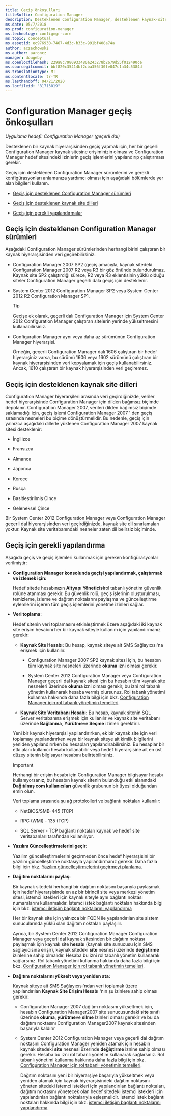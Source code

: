 ```yaml
---
title: Geçiş önkoşulları
titleSuffix: Configuration Manager
description: Desteklenen Configuration Manager, desteklenen kaynak-site dillerinin ve geçiş için gereken yapılandırmaların sürümlerini anlayın.
ms.date: 05/7/2018
ms.prod: configuration-manager
ms.technology: configmgr-core
ms.topic: conceptual
ms.assetid: ec976930-7467-4d3c-b33c-991bf408a74a
author: aczechowski
ms.author: aaroncz
manager: dougeby
ms.openlocfilehash: 229a8c7980933480a243278b2679d55f012490ce
ms.sourcegitcommit: bbf820c35414bf2cba356f30fe047c1a34c5384d
ms.translationtype: MT
ms.contentlocale: tr-TR
ms.lasthandoff: 04/21/2020
ms.locfileid: "81713019"
---
```

# <a name="prerequisites-for-migration-in-configuration-manager"></a>Configuration Manager geçiş önkoşulları

*Uygulama hedefi: Configuration Manager (geçerli dal)*

Desteklenen bir kaynak hiyerarşisinden geçiş yapmak için, her bir geçerli Configuration Manager kaynak sitesine erişiminizin olması ve Configuration Manager hedef sitesindeki izinlerin geçiş işlemlerini yapılandırıp çalıştırması gerekir.  

 Geçiş için desteklenen Configuration Manager sürümlerini ve gerekli konfigürasyonları anlamanıza yardımcı olması için aşağıdaki bölümlerde yer alan bilgileri kullanın.  

-   [Geçiş için desteklenen Configuration Manager sürümleri](#BKMK_SupportedMigrationVersions)  

-   [Geçiş için desteklenen kaynak site dilleri](#BKMK_SorceSiteLanguage)  

-   [Geçiş için gerekli yapılandırmalar](#BKMK_Required_Configurations)  

##  <a name="versions-of-configuration-manager-that-are-supported-for-migration"></a><a name="BKMK_SupportedMigrationVersions"></a>Geçiş için desteklenen Configuration Manager sürümleri  
 Aşağıdaki Configuration Manager sürümlerinden herhangi birini çalıştıran bir kaynak hiyerarşisinden veri geçirebilirsiniz:  

- Configuration Manager 2007 SP2 (geçiş amacıyla, kaynak sitedeki Configuration Manager 2007 R2 veya R3 bir göz önünde bulundurulmaz. Kaynak site SP2 çalıştırdığı sürece, R2 veya R3 eklentisinin yüklü olduğu siteler Configuration Manager geçerli dala geçiş için desteklenir.  

- System Center 2012 Configuration Manager SP2 veya System Center 2012 R2 Configuration Manager SP1.  

  > [!TIP]  
  >  Geçişe ek olarak, geçerli dalı Configuration Manager için System Center 2012 Configuration Manager çalıştıran sitelerin yerinde yükseltmesini kullanabilirsiniz.  

- Configuration Manager aynı veya daha az sürümünün Configuration Manager hiyerarşisi.  

  Örneğin, geçerli Configuration Manager dalı 1606 çalıştıran bir hedef hiyerarşiniz varsa, bu sürümü 1606 veya 1602 sürümünü çalıştıran bir kaynak hiyerarşisinden veri kopyalamak için geçiş kullanabilirsiniz. Ancak, 1610 çalıştıran bir kaynak hiyerarşisinden veri geçiremez.  


##  <a name="source-site-languages-that-are-supported-for-migration"></a><a name="BKMK_SorceSiteLanguage"></a>Geçiş için desteklenen kaynak site dilleri  
 Configuration Manager hiyerarşileri arasında veri geçirdiğinizde, veriler hedef hiyerarşisinde Configuration Manager için dilden bağımsız biçimde depolanır. Configuration Manager 2007, verileri dilden bağımsız biçimde saklamadığı için, geçiş işlemi Configuration Manager 2007 ' den geçiş sırasında nesneleri bu biçime dönüştürmelidir. Bu nedenle, geçiş için yalnızca aşağıdaki dillerle yüklenen Configuration Manager 2007 kaynak sitesi desteklenir:  

-   İngilizce  

-   Fransızca  

-   Almanca  

-   Japonca  

-   Korece  

-   Rusça  

-   Basitleştirilmiş Çince  

-   Geleneksel Çince  

Bir System Center 2012 Configuration Manager veya Configuration Manager geçerli dal hiyerarşisinden veri geçirdiğinizde, kaynak site dil sınırlamaları yoktur. Kaynak site veritabanındaki nesneler zaten dil belirsiz biçiminde.  

##  <a name="required-configurations-for-migration"></a><a name="BKMK_Required_Configurations"></a>Geçiş için gerekli yapılandırma  
Aşağıda geçiş ve geçiş işlemleri kullanmak için gereken konfigürasyonlar verilmiştir:  

- **Configuration Manager konsolunda geçişi yapılandırmak, çalıştırmak ve izlemek için:**  

   Hedef sitede hesabınızın **Altyapı Yöneticisi**rol tabanlı yönetim güvenlik rolüne atanması gerekir. Bu güvenlik rolü, geçiş işlerinin oluşturulması, temizleme, izleme ve dağıtım noktalarını paylaşma ve güncelleştirme eylemlerini içeren tüm geçiş işlemlerini yönetme izinleri sağlar.  

- **Veri toplama:**  

   Hedef sitenin veri toplamasını etkinleştirmek üzere aşağıdaki iki kaynak site erişim hesabını her bir kaynak siteyle kullanım için yapılandırmanız gerekir:  

  -   **Kaynak Site Hesabı:** Bu hesap, kaynak siteye ait SMS Sağlayıcısı'na erişmek için kullanılır.  

      -   Configuration Manager 2007 SP2 kaynak sitesi için, bu hesabın tüm kaynak site nesneleri üzerinde **okuma** izni olması gerekir.  

      -   System Center 2012 Configuration Manager veya Configuration Manager geçerli dal kaynak sitesi için bu hesabın tüm kaynak site nesneleri üzerinde **okuma** izni olması gerekir, bu izni rol tabanlı yönetim kullanarak hesaba vermiş olursunuz. Rol tabanlı yönetimi kullanma hakkında daha fazla bilgi için bkz. [Configuration Manager için rol tabanlı yönetimin temelleri](../../core/understand/fundamentals-of-role-based-administration.md).  

  -   **Kaynak Site Veritabanı Hesabı:** Bu hesap, kaynak sitenin SQL Server veritabanına erişmek için kullanılır ve kaynak site veritabanı üzerinde **Bağlanma**, **Yürütme**ve **Seçme** izinleri gerektirir.  

  Yeni bir kaynak hiyerarşisi yapılandırırken, ek bir kaynak site için veri toplamayı yapılandırırken veya bir kaynak siteye ait kimlik bilgilerini yeniden yapılandırırken bu hesapları yapılandırabilirsiniz. Bu hesaplar bir etki alanı kullanıcı hesabı kullanabilir veya hedef hiyerarşisine ait en üst düzey sitenin bilgisayar hesabını belirtebilirsiniz.  

  > [!IMPORTANT]  
  >  Herhangi bir erişim hesabı için Configuration Manager bilgisayar hesabı kullanıyorsanız, bu hesabın kaynak sitenin bulunduğu etki alanındaki **Dağıtılmış com kullanıcıları** güvenlik grubunun bir üyesi olduğundan emin olun.  

  Veri toplama sırasında şu ağ protokolleri ve bağlantı noktaları kullanılır:  

  -   NetBIOS/SMB-445 (TCP)  

  -   RPC (WMI) - 135 (TCP)  

  -   SQL Server - TCP bağlantı noktaları kaynak ve hedef site veritabanları tarafından kullanılıyor.  

- **Yazılım Güncelleştirmelerini geçir:**  

   Yazılım güncelleştirmelerini geçirmeden önce hedef hiyerarşisini bir yazılım güncelleştirme noktasıyla yapılandırmanız gerekir. Daha fazla bilgi için bkz. [Yazılım güncelleştirmelerini geçirmeyi planlama](../../core/migration/planning-for-the-migration-of-objects.md#Plan_migrate_Software_updates).  

- **Dağıtım noktalarını paylaş:**  

   Bir kaynak sitedeki herhangi bir dağıtım noktasını başarıyla paylaşmak için hedef hiyerarşisinde en az bir birincil site veya merkezi yönetim sitesi, istemci istekleri için kaynak siteyle aynı bağlantı noktası numaralarını kullanmalıdır. İstemci istek bağlantı noktaları hakkında bilgi için bkz. [istemci iletişim bağlantı noktalarını yapılandırma](../../core/clients/deploy/configure-client-communication-ports.md)  

   Her bir kaynak site için yalnızca bir FQDN ile yapılandırılan site sistem sunucularında yüklü olan dağıtım noktaları paylaşılır.  

   Ayrıca, bir System Center 2012 Configuration Manager Configuration Manager veya geçerli dal kaynak sitesinden bir dağıtım noktası paylaşmak için kaynak site **hesabı** (kaynak site sunucusu Için SMS sağlayıcısına erişir), kaynak sitedeki **site** nesnesi üzerinde **değiştirme** izinlerine sahip olmalıdır. Hesaba bu izni rol tabanlı yönetim kullanarak sağlarsınız. Rol tabanlı yönetimi kullanma hakkında daha fazla bilgi için bkz. [Configuration Manager için rol tabanlı yönetimin temelleri](../../core/understand/fundamentals-of-role-based-administration.md).  


- **Dağıtım noktalarını yükselt veya yeniden ata:**  

   Kaynak siteye ait SMS Sağlayıcısı'ndan veri toplamak üzere yapılandırılan **Kaynak Site Erişim Hesabı** 'nın şu izinlere sahip olması gerekir:  

  - Configuration Manager 2007 dağıtım noktasını yükseltmek için, hesabın Configuration Manager2007 site sunucusundaki **site** sınıfı üzerinde **okuma**, **yürütme**ve **silme** Izinleri olması gerekir ve bu da dağıtım noktasını Configuration Manager2007 kaynak sitesinden başarıyla kaldırır  

  - System Center 2012 Configuration Manager veya geçerli dal dağıtım noktasını Configuration Manager yeniden atamak için hesabın kaynak sitedeki **site** nesnesi üzerinde **değiştirme** iznine sahip olması gerekir. Hesaba bu izni rol tabanlı yönetim kullanarak sağlarsınız. Rol tabanlı yönetimi kullanma hakkında daha fazla bilgi için bkz. [Configuration Manager için rol tabanlı yönetimin temelleri](../../core/understand/fundamentals-of-role-based-administration.md).  

    Dağıtım noktasını yeni bir hiyerarşiye başarıyla yükseltmek veya yeniden atamak için kaynak hiyerarşisindeki dağıtım noktasını yöneten sitedeki istemci istekleri için yapılandırılan bağlantı noktaları, dağıtım noktasını yönetecek olan hedef sitedeki istemci istekleri için yapılandırılan bağlantı noktalarıyla eşleşmelidir. İstemci istek bağlantı noktaları hakkında bilgi için bkz. [istemci iletişim bağlantı noktalarını yapılandırma](../../core/clients/deploy/configure-client-communication-ports.md).  
